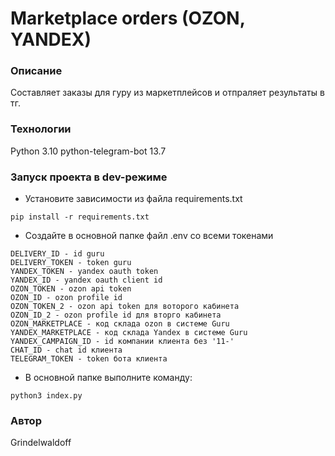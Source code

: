 # Marketplace orders (OZON, YANDEX)
### Описание
Составляет заказы для гуру из маркетплейсов и отпраляет результаты в тг.

### Технологии
Python 3.10
python-telegram-bot 13.7


### Запуск проекта в dev-режиме
- Установите зависимости из файла requirements.txt
```
pip install -r requirements.txt
```
- Создайте в основной папке файл .env со всеми токенами
```
DELIVERY_ID - id guru
DELIVERY_TOKEN - token guru
YANDEX_TOKEN - yandex oauth token
YANDEX_ID - yandex oauth client id
OZON_TOKEN - ozon api token
OZON_ID - ozon profile id
OZON_TOKEN_2 - ozon api token для воторого кабинета
OZON_ID_2 - ozon profile id для вторго кабинета
OZON_MARKETPLACE - код склада ozon в системе Guru
YANDEX_MARKETPLACE - код склада Yandex в системе Guru
YANDEX_CAMPAIGN_ID - id компании клиента без '11-'
CHAT_ID - chat id клиента
TELEGRAM_TOKEN - token бота клиента
```
- В основной папке выполните команду:
```
python3 index.py
```
### Автор
Grindelwaldoff